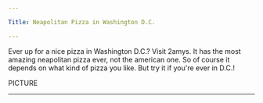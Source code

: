```yaml
---

Title: Neapolitan Pizza in Washington D.C.

---
```


<p1>Ever up for a nice pizza in Washington D.C.? Visit 2amys. It has the most amazing neapolitan pizza ever, not the american one.
So of course it depends on what kind of pizza you like. But try it if you're ever in D.C.!</p1>

PICTURE

---
